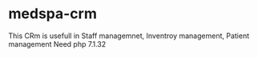 # medspa-crm
This CRm is usefull in Staff managemnet, Inventroy management, Patient management Need php 7.1.32
